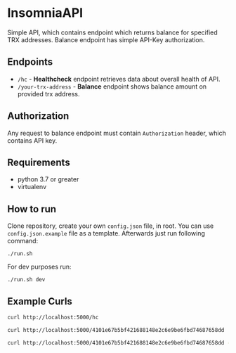 # InsomniaAPI

Simple API, which contains endpoint which returns balance for specified TRX addresses. Balance endpoint has simple API-Key authorization.

## Endpoints

- `/hc` - **Healthcheck** endpoint retrieves data about overall health of API.
- `/your-trx-address` - **Balance** endpoint shows balance amount on provided trx address.

## Authorization

Any request to balance endpoint must contain `Authorization` header, which contains API key.

## Requirements

- python 3.7 or greater
- virtualenv

## How to run

Clone repository, create your own `config.json` file, in root. You can use `config.json.example` file as a template. Afterwards just run following command:

`./run.sh`

For dev purposes run:

`./run.sh dev`

## Example Curls

```bash
curl http://localhost:5000/hc

curl http://localhost:5000/4101e67b5bf421688148e2c6e9be6fbd74687658dd

curl http://localhost:5000/4101e67b5bf421688148e2c6e9be6fbd74687658dd -H "Authorization: 4rFP8aBhjq8Ih5l1sZUER9TBWO8yGkZKlJLgnTNT"
```